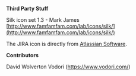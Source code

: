 
**Third Party Stuff**

Silk icon set 1.3 - Mark James<br/>
[http://www.famfamfam.com/lab/icons/silk/](http://www.famfamfam.com/lab/icons/silk/)

The JIRA icon is directly from [Atlassian Software](https://www.atlassian.com/).

**Contributors**

David Wolverton
Vodori (https://www.vodori.com/)